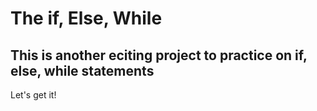 # The if, Else, While

## This is another eciting project to practice on if, else, while statements

Let's get it!